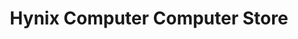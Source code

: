 ---
title: "Hynix Computer Computer Store"
url: /amaravati/hynix-computer-computer-store/
shop: shop
---